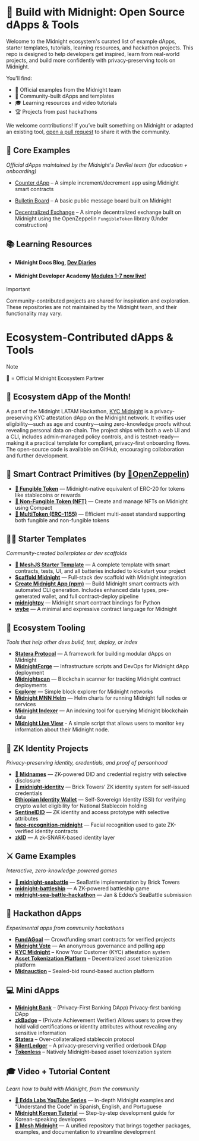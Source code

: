 # 🚀 Build with Midnight: Open Source dApps & Tools

Welcome to the Midnight ecosystem's curated list of example dApps, starter templates, tutorials, learning resources, and hackathon projects. This repo is designed to help developers get inspired, learn from real-world projects, and build more confidently with privacy-preserving tools on Midnight.

You'll find:

- 🔧 Official examples from the Midnight team
- 🌱 Community-built dApps and templates
- 🎓 Learning resources and video tutorials
- 🏆 Projects from past hackathons

We welcome contributions! If you’ve built something on Midnight or adapted an existing tool, [open a pull request](https://github.com/midnightntwrk/midnight-awesome-dapps/pulls) to share it with the community.

## 🌱 Core Examples

_Official dApps maintained by the Midnight's DevRel team (for education + onboarding)_

- [Counter dApp](https://github.com/midnightntwrk/example-counter) – A simple increment/decrement app using Midnight smart contracts

- [Bulletin Board](https://github.com/midnightntwrk/example-bboard) – A basic public message board built on Midnight

- [Decentralized Exchange](https://github.com/midnightntwrk/example-dex) – A simple decentralized exchange built on Midnight using the OpenZeppelin `FungibleToken` library (Under construction)

## 📚 Learning Resources

- #### Midnight Docs Blog, [Dev Diaries](https://docs.midnight.network/blog)

- #### Midnight Developer Academy [Modules 1-7 now live!](https://docs.midnight.network/academy/)

> [!IMPORTANT]  
> Community-contributed projects are shared for inspiration and exploration. These repositories are not maintained by the Midnight team, and their functionality may vary.

# Ecosystem-Contributed dApps & Tools

> [!NOTE]  
> 🔹 = Official Midnight Ecosystem Partner

## 🔦 Ecosystem dApp of the Month!

A part of the Midnight LATAM Hackathon, [KYC Midnight](https://github.com/joacolinares/kyc-midnight) is a privacy-preserving KYC attestation dApp on the Midnight network. It verifies user eligibility—such as age and country—using zero-knowledge proofs without revealing personal data on-chain. The project ships with both a web UI and a CLI, includes admin-managed policy controls, and is testnet-ready—making it a practical template for compliant, privacy-first onboarding flows.  
The open-source code is available on GitHub, encouraging collaboration and further development.

## 🧱 Smart Contract Primitives (by [🔹OpenZeppelin](https://github.com/OpenZeppelin/compact-contracts))

- **[🔹 Fungible Token](https://github.com/OpenZeppelin/compact-contracts/tree/main/contracts/fungibleToken)** — Midnight-native equivalent of ERC-20 for tokens like stablecoins or rewards
- **[🔹 Non-Fungible Token (NFT)](https://github.com/OpenZeppelin/compact-contracts/tree/main/contracts/nonFungibleToken)** — Create and manage NFTs on Midnight using Compact
- **[🔹 MultiToken (ERC-1155)](https://github.com/OpenZeppelin/compact-contracts/tree/main/contracts/multitoken)** — Efficient multi-asset standard supporting both fungible and non-fungible tokens

## 🧑‍💻 Starter Templates

_Community-created boilerplates or dev scaffolds_

- **[🔹 MeshJS Starter Template](https://github.com/MeshJS/midnight-starter-template)** — A complete template with smart contracts, tests, UI, and all batteries included to kickstart your project
- **[Scaffold Midnight](https://github.com/kaleababayneh/scaffold-midnight)** — Full-stack dev scaffold with Midnight integration
- **[Create Midnight App (npm)](https://www.npmjs.com/package/create-midnight-app)** — Build Midnight smart contracts with automated CLI generation. Includes enhanced data types, pre-generated wallet, and full contract-deploy pipeline
- **[midnightpy](https://github.com/Techgethr/midnightpy)** — Midnight smart contract bindings for Python
- **[wybe](https://github.com/lamg/wybe)** — A minimal and expressive contract language for Midnight

## 🧩 Ecosystem Tooling

_Tools that help other devs build, test, deploy, or index_

- **[Statera Protocol](https://github.com/LucentLabss/statera-protocol)** — A framework for building modular dApps on Midnight
- **[MidnightForge](https://github.com/bytewizard42i/MidnightForge)** — Infrastructure scripts and DevOps for Midnight dApp deployment
- **[Midnightscan](https://github.com/mediocrehacker/Midnightscan)** — Blockchain scanner for tracking Midnight contract deployments
- **[Explorer](https://github.com/AIQUANT-Tech/explorer)** — Simple block explorer for Midnight networks
- **[Midnight MNN Helm](https://github.com/0xstrong/midnight-mnn-helm)** — Helm charts for running Midnight full nodes or services
- **[Midnight Indexer](https://github.com/semsorock/midnight-indexer)** — An indexing tool for querying Midnight blockchain data
- **[Midnight Live View](https://github.com/Midnight-Scripts/Midnight-Live-View)** - A simple script that allows users to monitor key information about their Midnight node.

## 🧠 ZK Identity Projects

_Privacy-preserving identity, credentials, and proof of personhood_

- **[🔹 Midnames](https://github.com/midnames/core)** — ZK-powered DID and credential registry with selective disclosure
- **[🔹 midnight-identity](https://github.com/bricktowers/midnight-identity)** — Brick Towers’ ZK identity system for self-issued credentials
- **[Ethiopian Identity Wallet](https://github.com/HeikkiRuhanen/ethiopian-identity-wallet/tree/main)** — Self-Sovereign Identity (SSI) for verifying crypto wallet eligibility for National Stablecoin holding
- **[SentinelDID](https://github.com/bytewizard42i/SentinelDID-poc)** — ZK identity and access prototype with selective attributes
- **[face-recognition-midnight](https://github.com/laughtt/face-recognition-midnight)** — Facial recognition used to gate ZK-verified identity contracts
- **[zkID](https://github.com/quantus0/zkID)** — A zk-SNARK-based identity layer

## ⚔️ Game Examples

_Interactive, zero-knowledge-powered games_

- **[🔹 midnight-seabattle](https://github.com/bricktowers/midnight-seabattle)** — SeaBattle implementation by Brick Towers
- **[midnight-battleship](https://github.com/mediocrehacker/midnight-battleship)** — A ZK-powered battleship game
- **[midnight-sea-battle-hackathon](https://github.com/eddex/midnight-sea-battle-hackathon)** — Jan & Eddex’s SeaBattle submission

## 🧪 Hackathon dApps

_Experimental apps from community hackathons_

- **[FundAGoal](https://github.com/codeBigInt/fundagoal)** — Crowdfunding smart contracts for verified projects
- **[Midnight Vote](https://github.com/armsves/midnightVotingW3PN)** — An anonymous governance and polling app
- **[KYC Midnight](https://github.com/joacolinares/kyc-midnight)** – Know Your Customer (KYC) attestation system
- **[Asset Tokenization Platform](https://github.com/nicolasLuduena/2025-hackathon-midnight)** – Decentralized asset tokenization platform
- **[Midnauction](https://github.com/eryxcoop/midnauction)** – Sealed-bid round-based auction platform

## 💻 Mini dApps

- **[Midnight Bank](https://github.com/nel349/midnight-bank)** – (Privacy-First Banking DApp) Privacy-first banking DApp
- **[zkBadge](https://github.com/Imdavyking/zkbadge)** – (Private Achievement Verifier) Allows users to prove they hold valid certifications or identity attributes without revealing any sensitive information
- **[Statera](https://github.com/statera-protocol/statera-protocol-midnight)** – Over-collateralized stablecoin protocol
- **[SilentLedger](https://github.com/bytewizard42i/SilentLedger)** – A privacy-preserving verified orderbook DApp
- **[Tokenless](https://github.com/luislucena16/tokenless)** – Natively Midnight-based asset tokenization system

## 🎓 Video + Tutorial Content

_Learn how to build with Midnight, from the community_

- **[🔹 Edda Labs YouTube Series](https://www.youtube.com/@eddalabs)** — In-depth Midnight examples and “Understand the Code” in Spanish, English, and Portuguese
- **[Midnight Korean Tutorial](https://github.com/jungmyeong96/midnight_tutorial/tree/main)** — Step-by-step development guide for Korean-speaking developers
- **[🔹 Mesh Midnight](https://midnight.meshjs.dev/en)** — A unified repository that brings together packages, examples, and documentation to streamline development
